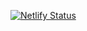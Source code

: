 [![Netlify Status](https://api.netlify.com/api/v1/badges/0d8d5158-9734-4b85-8684-b0c1441a89b5/deploy-status)](https://app.netlify.com/sites/fulgur-vividus-formik/deploys)
